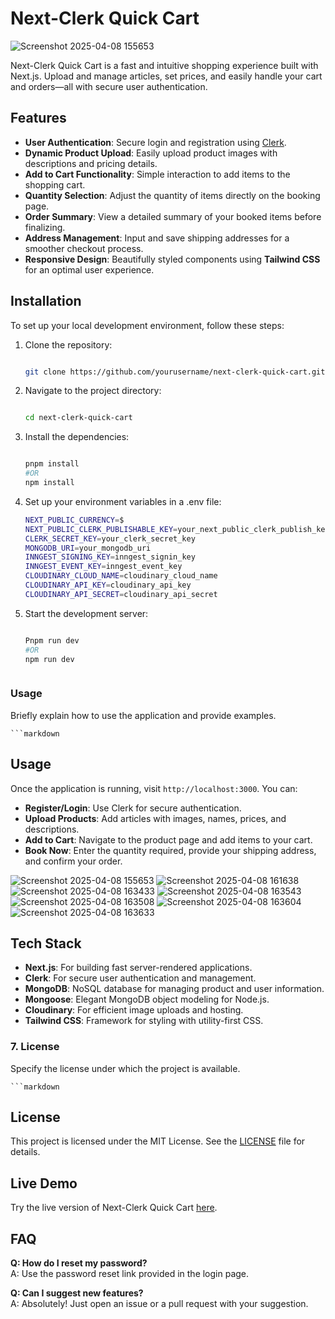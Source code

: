 # Next-Clerk Quick Cart  

![Screenshot 2025-04-08 155653](https://github.com/user-attachments/assets/9c5b773e-9b24-4813-8635-ead074b461f2)

Next-Clerk Quick Cart is a fast and intuitive shopping experience built with Next.js. Upload and manage articles, set prices, and easily handle your cart and orders—all with secure user authentication.  

## Features  
- **User Authentication**: Secure login and registration using [Clerk](https://clerk.dev).  
- **Dynamic Product Upload**: Easily upload product images with descriptions and pricing details.  
- **Add to Cart Functionality**: Simple interaction to add items to the shopping cart.  
- **Quantity Selection**: Adjust the quantity of items directly on the booking page.  
- **Order Summary**: View a detailed summary of your booked items before finalizing.  
- **Address Management**: Input and save shipping addresses for a smoother checkout process.  
- **Responsive Design**: Beautifully styled components using **Tailwind CSS** for an optimal user experience.

## Installation  
To set up your local development environment, follow these steps:  

1. Clone the repository:
   
   ```bash
   
   git clone https://github.com/yourusername/next-clerk-quick-cart.git
   
2. Navigate to the project directory:
   
   ```bash
   
   cd next-clerk-quick-cart  
   
3. Install the dependencies:
   
   ```bash
   
   pnpm install
   #OR
   npm install  
   
4. Set up your environment variables in a .env file:
   
   ```bash
   NEXT_PUBLIC_CURRENCY=$
   NEXT_PUBLIC_CLERK_PUBLISHABLE_KEY=your_next_public_clerk_publish_key
   CLERK_SECRET_KEY=your_clerk_secret_key
   MONGODB_URI=your_mongodb_uri
   INNGEST_SIGNING_KEY=inngest_signin_key
   INNGEST_EVENT_KEY=inngest_event_key
   CLOUDINARY_CLOUD_NAME=cloudinary_cloud_name
   CLOUDINARY_API_KEY=cloudinary_api_key
   CLOUDINARY_API_SECRET=cloudinary_api_secret
   
5. Start the development server:
   
   ```bash
   
   Pnpm run dev
   #OR
   npm run dev  



### **Usage**  
Briefly explain how to use the application and provide examples.  

    ```markdown  
## Usage  
Once the application is running, visit `http://localhost:3000`. You can:  

- **Register/Login**: Use Clerk for secure authentication.  
- **Upload Products**: Add articles with images, names, prices, and descriptions.  
- **Add to Cart**: Navigate to the product page and add items to your cart.  
- **Book Now**: Enter the quantity required, provide your shipping address, and confirm your order.  

![Screenshot 2025-04-08 155653](https://github.com/user-attachments/assets/621c1404-4c30-4d07-876e-b3135451f757)
![Screenshot 2025-04-08 161638](https://github.com/user-attachments/assets/d28e66d4-d370-4b28-85a5-38a4123d645e)
![Screenshot 2025-04-08 163433](https://github.com/user-attachments/assets/f492f543-77a8-41df-94b6-6d41cecec967)
![Screenshot 2025-04-08 163543](https://github.com/user-attachments/assets/a6c04745-381c-4a02-b38b-810ceead3ee5)
![Screenshot 2025-04-08 163508](https://github.com/user-attachments/assets/6a10915b-14f0-42e3-a8d3-ad5ae6679b76)
![Screenshot 2025-04-08 163604](https://github.com/user-attachments/assets/3ee630b7-5af1-41fd-beb4-613bc8d97133)
![Screenshot 2025-04-08 163633](https://github.com/user-attachments/assets/a447fadf-fa4f-496b-b5ca-bd302c2a3ee1)


## Tech Stack  
- **Next.js**: For building fast server-rendered applications.  
- **Clerk**: For secure user authentication and management.  
- **MongoDB**: NoSQL database for managing product and user information.  
- **Mongoose**: Elegant MongoDB object modeling for Node.js.  
- **Cloudinary**: For efficient image uploads and hosting.  
- **Tailwind CSS**: Framework for styling with utility-first CSS.


### 7. **License**  
Specify the license under which the project is available.  

    ```markdown  
## License  
This project is licensed under the MIT License. See the [LICENSE](LICENSE) file for details.  

## Live Demo  
Try the live version of Next-Clerk Quick Cart [here]([https://next-clerk-quick-cart.vercel.app](https://next-clerk-quick-cart.vercel.app/)).  

## FAQ  
**Q: How do I reset my password?**  
A: Use the password reset link provided in the login page.  

**Q: Can I suggest new features?**  
A: Absolutely! Just open an issue or a pull request with your suggestion.  

